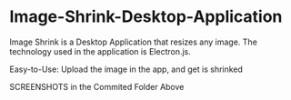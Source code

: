# Image-Shrink-Desktop-Application
Image Shrink is a Desktop Application that resizes any image. The technology used in the application is Electron.js.

Easy-to-Use: Upload the image in the app, and get is shrinked

SCREENSHOTS in the Commited Folder Above
